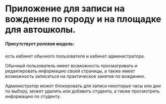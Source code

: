 # Приложение для записи на вождение по городу и на площадке для автошколы. 
##### Присутствует ролевая модель: 
есть кабинет обычного пользователя и кабинет администратора. 

Обычный пользователь имеет возможность просматривать и редактировать информацию своей страницы, а также имеет возможность записаться на практическое занятие по вождению. 

Администратор может блокировать для записи некоторые часы или дни по выбору, может удалить или добавить студента, а также просмотреть информацию по студенту.
